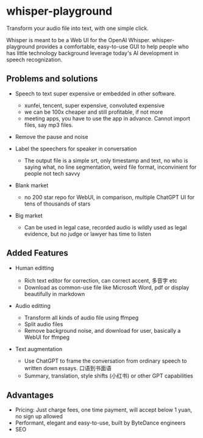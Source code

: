 # whisper-playground

Transform your audio file into text, with one simple click.

Whisper is meant to be a Web UI for the OpenAI Whisper. whisper-playground provides a comfortable, easy-to-use GUI to help people who has little technology background leverage today's AI development in speech recognization.

## Problems and solutions

- Speech to text super expensive or embedded in other software.
    - xunfei, tencent, super expensive, convoluted expensive
    - we can be 100x cheaper and still profitable, if not more
    - meeting apps, you have to use the app in advance. Cannot import files, say mp3 files.

- Remove the pause and noise

- Label the speechers for speaker in conversation
    - The output file is a simple srt, only timestamp and text, no who is saying what, no line segmentation, weird file format, inconvinient for people not tech savvy

- Blank market
    - no 200 star repo for WebUI, in comparison, multiple ChatGPT UI for tens of thousands of stars

- Big market
    - Can be used in legal case, recorded audio is wildly used as legal evidence, but no judge or lawyer has time to listen

## Added Features

- Human editting
    - Rich text editor for correction, can correct accent, 多音字 etc
    - Download as common-use file like Microsoft Word, pdf or display beautifully in markdown

- Audio editting
    - Transform all kinds of audio file using ffmpeg
    - Split audio files
    - Remove background noise, and download for user, basically a WebUI for ffmpeg

- Text augmentation
    - Use ChatGPT to frame the conversation from ordinary speech to written down essays. 口语到书面语 
    - Summary, translation, style shifts (小红书) or other GPT capabilities

## Advantages

- Pricing: Just charge fees, one time payment, will accept below 1 yuan, no sign up allowed
- Performant, elegant and easy-to-use, built by ByteDance engineers
- SEO 

